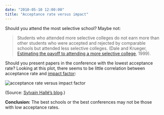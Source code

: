 ```yaml
---
date: "2010-05-10 12:00:00"
title: "Acceptance rate versus impact"
---
```




Should you attend the most selective school? Maybe not:

> Students who attended more selective colleges do not earn more than other students who were accepted and rejected by comparable schools but attended less selective colleges. (Dale and Krueger, [Estimating the payoff to attending a more selective college](https://ideas.repec.org/p/nbr/nberwo/7322.html), 1999).


Should you present papers in the conference with the lowest acceptance rate? Looking at this plot, there seems to be little correlation between acceptance rate and [impact factor](https://en.wikipedia.org/wiki/Impact_factor):

<img decoding="async" src="http://static.hugedomains.com/images/logo_huge_domains.gif" alt="acceptance rate versus impact factor" />

(Source: [Sylvain Hallé&rsquo;s blog](http://www.hugedomains.com/domain_profile.cfm?d=leduotang&amp;e=com).)

__Conclusion:__ The best schools or the best conferences may not be those with low acceptance rates.

